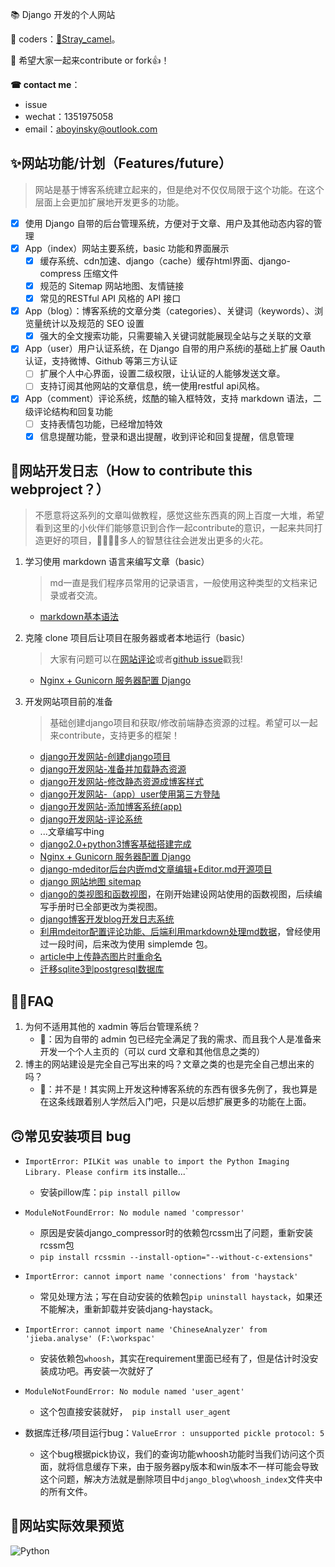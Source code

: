 ﻿📚 Django 开发的个人网站

🐒 coders：[🐫Stray_camel](https://github.com/Freen247)。

🐾 希望大家一起来contribute or fork👍！

**☎ contact me**：
- issue
- wechat：1351975058
- email：aboyinsky@outlook.com

## ✨网站功能/计划（Features/future）
> 网站是基于博客系统建立起来的，但是绝对不仅仅局限于这个功能。在这个层面上会更加扩展地开发更多的功能。

- [x] 使用 Django 自带的后台管理系统，方便对于文章、用户及其他动态内容的管理
- [x] App（index）网站主要系统，basic 功能和界面展示
    - [x] 缓存系统、cdn加速、django（cache）缓存html界面、django-compress 压缩文件
    - [x] 规范的 Sitemap 网站地图、友情链接
    - [x] 常见的RESTful API 风格的 API 接口
- [x] App（blog）：博客系统的文章分类（categories）、关键词（keywords）、浏览量统计以及规范的 SEO 设置
    - [x] 强大的全文搜索功能，只需要输入关键词就能展现全站与之关联的文章
- [x] App（user）用户认证系统，在 Django 自带的用户系统i的基础上扩展 Oauth 认证，支持微博、Github 等第三方认证
    - [ ] 扩展个人中心界面，设置二级权限，让认证的人能够发送文章。
    - [ ] 支持订阅其他网站的文章信息，统一使用restful api风格。
- [x] App（comment）评论系统，炫酷的输入框特效，支持 markdown 语法，二级评论结构和回复功能
    - [ ] 支持表情包功能，已经增加特效
    - [x] 信息提醒功能，登录和退出提醒，收到评论和回复提醒，信息管理

## 🐾网站开发日志（How to contribute this webproject？）
> 不愿意将这系列的文章叫做教程，感觉这些东西真的网上百度一大堆，希望看到这里的小伙伴们能够意识到合作一起contribute的意识，一起来共同打造更好的项目，👨‍👨‍👦‍👦多人的智慧往往会迸发出更多的火花。

1. 学习使用 markdown 语言来编写文章（basic）
    > md一直是我们程序员常用的记录语言，一般使用这种类型的文档来记录或者交流。
	
    - [markdown基本语法](https://boywithacoin.cn/article/markdownji-ben-yu-fa/)
2. 克隆 clone 项目后让项目在服务器或者本地运行（basic）
    > 大家有问题可以在[网站评论](https://boywithacoin.cn/)或者[github issue](https://github.com/Freen247/django_blog/issues)戳我!
	
    - [Nginx + Gunicorn 服务器配置 Django](https://boywithacoin.cn/article/nginx-gunicorn-fu-wu-qi-pei-zhi-django/)
3. 开发网站项目前的准备
    >基础创建django项目和获取/修改前端静态资源的过程。希望可以一起来contribute，支持更多的框架！
	
    - [django开发网站-创建django项目](https://boywithacoin.cn/article/djangokai-fa-wang-zhan-chuang-jian-djangoxiang-mu/)
    - [django开发网站-准备并加载静态资源](https://boywithacoin.cn/article/djangokai-fa-wang-zhan-zhun-bei-bing-jia-zai-jing-tai-zi-yuan/)
    - [django开发网站-修改静态资源成博客样式](https://boywithacoin.cn/article/djangokai-fa-wang-zhan-xiu-gai-jing-tai-zi-yuan-cheng-bo-ke-yang-shi/)
    - [django开发网站-（app）user使用第三方登陆](https://boywithacoin.cn/article/djangokai-fa-wang-zhan-app-usershi-yong-di-san-fang-deng-lu/)
    - [django开发网站-添加博客系统(app)](https://boywithacoin.cn/article/djangokai-fa-wang-zhan-tian-jia-bo-ke-xi-tong-app/)
    - [django开发网站-评论系统](https://boywithacoin.cn/article/djangokai-fa-wang-zhan-ping-lun-xi-tong/)
    - ...文章编写中ing
    - [django2.0+python3博客基础搭建完成](https://boywithacoin.cn/article/django2-0-python3bo-ke-ji-chu-da-jian-wan-cheng/)
    - [Nginx + Gunicorn 服务器配置 Django](https://boywithacoin.cn/article/nginx-gunicorn-fu-wu-qi-pei-zhi-django/)
    - [django-mdeditor后台内嵌md文章编辑+Editor.md开源项目](https://boywithacoin.cn/article/django-mdeditorhou-tai-nei-qian-mdwen-zhang-bian-ji-editor-mdkai-yuan-xiang-mu/)
    - [django 网站地图 sitemap](https://boywithacoin.cn/article/django-wang-zhan-di-tu-sitemap/)
    - [django的类视图和函数视图](https://boywithacoin.cn/article/djangode-lei-shi-tu-he-han-shu-shi-tu/)，在刚开始建设网站使用的函数视图，后续编写手册时已全部更改为类视图。
    - [django博客开发blog开发日志系统](https://boywithacoin.cn/article/djangobo-ke-kai-fa-blogkai-fa-ri-zhi-xi-tong/)
    - [利用mdeitor配置评论功能、后端利用markdown处理md数据](https://boywithacoin.cn/article/li-yong-mdeitorpei-zhi-ping-lun-gong-neng-hou-duan-li-yong-markdownchu-li-mdshu-ju/)，曾经使用过一段时间，后来改为使用 simplemde 包。
    - [article中上传静态图片时重命名](https://boywithacoin.cn/article/articlezhong-shang-chuan-jing-tai-tu-pian-shi-zhong-ming-ming/)
    - [迁移sqlite3到postgresql数据库](https://boywithacoin.cn/article/qian-yi-sqlite3dao-postgresqlshu-ju-ku)
## 🤹‍♀️FAQ
1. 为何不适用其他的 xadmin 等后台管理系统？
    - 🐫：因为自带的 admin 包已经完全满足了我的需求、而且我个人是准备来开发一个个人主页的（可以 curd 文章和其他信息之类的）
2. 博主的网站建设是完全自己写出来的吗？文章之类的也是完全自己想出来的吗？
    - 🐫：并不是！其实网上开发这种博客系统的东西有很多先例了，我也算是在这条线跟着别人学然后入门吧，只是以后想扩展更多的功能在上面。

## 🙃常见安装项目 bug
- `ImportError: PILKit was unable to import the Python Imaging Library. Please confirm it`s installe...`
    - 安装pillow库：`pip install pillow`

- `ModuleNotFoundError: No module named 'compressor'`
    - 原因是安装django_compressor时的依赖包rcssm出了问题，重新安装rcssm包
    - `pip install rcssmin --install-option="--without-c-extensions"`

- `ImportError: cannot import name 'connections' from 'haystack' `
    - 常见处理方法；写在自动安装的依赖包`pip uninstall haystack`，如果还不能解决，重新卸载并安装djang-haystack。

- `ImportError: cannot import name 'ChineseAnalyzer' from 'jieba.analyse' (F:\workspac' `
    - 安装依赖包`whoosh`，其实在requirement里面已经有了，但是估计时没安装成功吧。再安装一次就好了

- `ModuleNotFoundError: No module named 'user_agent'`
    - 这个包直接安装就好，` pip install user_agent`

- 数据库迁移/项目运行bug：`ValueError : unsupported pickle protocol: 5`
    - 这个bug根据pick协议，我们的查询功能whoosh功能时当我们访问这个页面，就将信息缓存下来，由于服务器py版本和win版本不一样可能会导致这个问题，解决方法就是删除项目中`django_blog\whoosh_index`文件夹中的所有文件。
## 🐒网站实际效果预览
![Python](https://boywithacoin.cn/static/media/editor/TIM%E5%9B%BE%E7%89%872020010122455_20200101225818752500.png)

